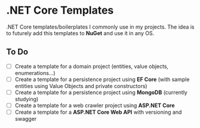 # .NET Core Templates

.NET Core templates/boilerplates I commonly use in my projects. The idea is to futurely add this templates to **NuGet** and use it in any OS.

## To Do

- [ ] Create a template for a domain project (entities, value objects, enumerations...)
- [ ] Create a template for a persistence project using **EF Core** (with sample entities using Value Objects and private constructors)
- [ ] Create a template for a persistence project using **MongoDB** (currently studying)
- [ ] Create a template for a web crawler project using **ASP.NET Core**
- [ ] Create a template for a **ASP.NET Core Web API** with versioning and swagger

